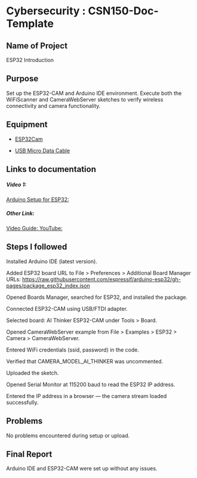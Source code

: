 # Cybersecurity : CSN150-Doc-Template

## Name of Project
ESP32 Introduction

## Purpose
Set up the ESP32-CAM and Arduino IDE environment. Execute both the WiFiScanner and CameraWebServer sketches to verify wireless connectivity and camera functionality. 

## Equipment
* [ESP32Cam](https://www.amazon.com/Aideepen-ESP32-CAM-Bluetooth-ESP32-CAM-MB-Arduino/dp/B08P2578LV/ref=sr_1_3?crid=4FY0ECFW0ZX7&keywords=ESP32+Cam&qid=1678902050&sprefix=esp32+cam%2Caps%2C240&sr=8-3)

* [USB Micro Data Cable](https://www.amazon.com/AmazonBasics-Male-Micro-Cable-Black/dp/B0711PVX6Z/ref=sr_1_1_sspa?keywords=micro+usb+data+cable&qid=1678902214&sprefix=Micro+USB+data+%2Caps%2C89&sr=8-1-spons&psc=1&spLa=ZW5jcnlwdGVkUXVhbGlmaWVyPUFaU0NaUVZHU1RFUlAmZW5jcnlwdGVkSWQ9QTA3NTA4MDVFVERCS01HVlgxM1YmZW5jcnlwdGVkQWRJZD1BMDE4NTE1NTIwWUdONkdWSzU1M1Amd2lkZ2V0TmFtZT1zcF9hdGYmYWN0aW9uPWNsaWNrUmVkaXJlY3QmZG9Ob3RMb2dDbGljaz10cnVl)

## Links to documentation

##### Video 1: 
[Arduino Setup for ESP32: ](https://youtu.be/kh9zYZoDX64)

##### Other Link: 
[Video Guide: YouTube: ](https://youtu.be/4inE-n6kXSE)


## Steps I followed
Installed Arduino IDE (latest version).

Added ESP32 board URL to File > Preferences > Additional Board Manager URLs: 
https://raw.githubusercontent.com/espressif/arduino-esp32/gh-pages/package_esp32_index.json

Opened Boards Manager, searched for ESP32, and installed the package.

Connected ESP32-CAM using USB/FTDI adapter.

Selected board: AI Thinker ESP32-CAM under Tools > Board.

Opened CameraWebServer example from File > Examples > ESP32 > Camera > CameraWebServer.

Entered WiFi credentials (ssid, password) in the code.

Verified that CAMERA_MODEL_AI_THINKER was uncommented.

Uploaded the sketch.

Opened Serial Monitor at 115200 baud to read the ESP32 IP address.

Entered the IP address in a browser — the camera stream loaded successfully.

## Problems
No problems encountered during setup or upload.


## Final Report
Arduino IDE and ESP32-CAM were set up without any issues.
